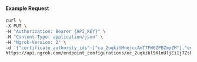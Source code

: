 <!-- Code generated for API Clients. DO NOT EDIT. -->

#### Example Request

```bash
curl \
-X PUT \
-H "Authorization: Bearer {API_KEY}" \
-H "Content-Type: application/json" \
-H "Ngrok-Version: 2" \
-d '{"certificate_authority_ids":["ca_2uqkiYMnejccAmT7FW6ZPBZmpZM"],"enabled":true}' \
https://api.ngrok.com/endpoint_configurations/ec_2uqkibl9X1nUljEi1j7ZsP02NXT/mutual_tls
```
